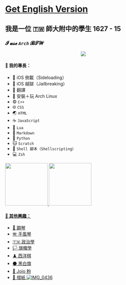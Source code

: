 # [Get English Version](https://github.com/olivertzeng/olivertzeng/blob/main/README.md)
## 我是一位 🇹🇼 師大附中的學生 1627 - 15
### **𝓘 𝓾𝓼𝓮 *`Arch`* 𝓑𝓣𝓦**

<p align="center">
<a href="https://skillicons.dev">
<img
src="https://skillicons.dev/icons?i=apple,arch,bash,cpp,css,discord,git,github,gitlab,html,instagram,js,linux,lua,md,neovim,py,stackoverflow,twitter" />
</a>
</p>

#### 🤹 我的專長：
* 📲 iOS 側載（Sideloading）
* 🔐 iOS 越獄（Jailbreaking）
* 🔄 翻譯
* 🐧 安裝＋玩 Arch Linux
* ©️ `C++`
* 🌐 `CSS`
* 🌏 `HTML`
* ☕️ `JavaScript`
* 🌙 `Lua`
* 📝 `Markdown`
* 🐍 `Python`
* 🐱 `Scratch`
* 🐚 `Shell 腳本（Shellscripting）`
* 💻 `Zsh`

<a href="https://github.com/olivertzeng">
<img height="137px" src="https://github-readme-stats.vercel.app/api?username=olivertzeng&theme=gruvbox" />

<a href="https://github.com/olivertzeng">
<img height="137px" src="https://github-readme-stats.vercel.app/api/top-langs?username=olivertzeng&theme=gruvbox" />

#### 🔬 其他興趣：
* 🎹 鋼琴
* 🪗 手風琴
* 🇹🇼 政治學
* 🏳️ 旗幟學
* ♟️ 西洋棋
* ⚫️ 黑白旗
* 💮 Jojo 粉
* 📄 摺紙
![IMG_0436](https://github.com/olivertzeng/olivertzeng/assets/86348833/8e1cc5be-b94b-48ec-bcb0-a3dad2e6b9d9)
